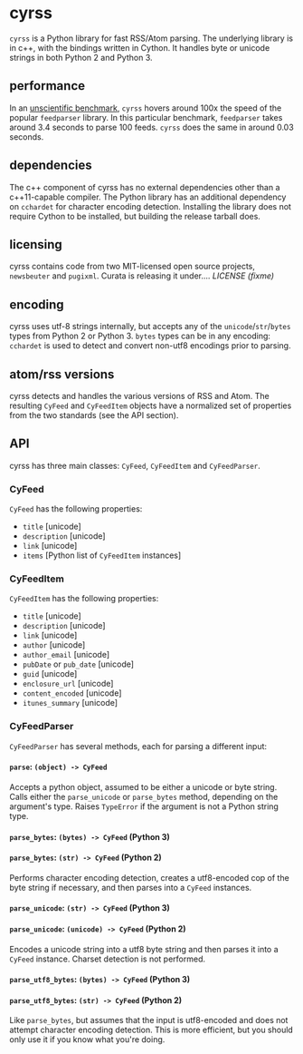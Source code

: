 # cyrss

`cyrss` is a Python library for fast RSS/Atom parsing.
The underlying library is in c++, with the bindings written in Cython.
It handles byte or unicode strings in both Python 2 and Python 3.


## performance
In an [unscientific benchmark](./bench.py), `cyrss` hovers around 100x the speed of the popular `feedparser` library.
In this particular benchmark, `feedparser` takes around 3.4 seconds to parse 100 feeds.  `cyrss` does the same in around 0.03 seconds.

## dependencies
The c++ component of cyrss has no external dependencies other than a c++11-capable compiler.
The Python library has an additional dependency on `cchardet` for character encoding detection.  Installing the library does not require Cython to be installed, but building the release tarball does.

## licensing
cyrss contains code from two MIT-licensed open source projects, `newsbeuter` and `pugixml`.  Curata is releasing it under.... *LICENSE (fixme)*

## encoding
cyrss uses utf-8 strings internally, but accepts any of the `unicode`/`str`/`bytes` types from Python 2 or Python 3.  `bytes` types can be in any encoding: `cchardet` is used to detect and convert non-utf8 encodings prior to parsing.

## atom/rss versions
cyrss detects and handles the various versions of RSS and Atom.  The resulting `CyFeed` and `CyFeedItem` objects have a normalized set of properties from the two standards (see the API section).


## API
cyrss has three main classes: `CyFeed`, `CyFeedItem` and `CyFeedParser`.

### CyFeed
`CyFeed` has the following properties:
* `title` [unicode]
* `description` [unicode]
* `link` [unicode]
* `items` [Python list of `CyFeedItem` instances]

### CyFeedItem
`CyFeedItem` has the following properties:
* `title` [unicode]
* `description` [unicode]
* `link` [unicode]
* `author` [unicode]
* `author_email` [unicode]
* `pubDate` or `pub_date` [unicode]
* `guid` [unicode]
* `enclosure_url` [unicode]
* `content_encoded` [unicode]
* `itunes_summary` [unicode]

### CyFeedParser
`CyFeedParser` has several methods, each for parsing a different input:

#### `parse`: `(object) -> CyFeed`
Accepts a python object, assumed to be either a unicode or byte string.
Calls either the `parse_unicode` or `parse_bytes` method, depending on the argument's type.  Raises `TypeError` if the argument is not a Python string type.

#### `parse_bytes`: `(bytes) -> CyFeed` (Python 3)
#### `parse_bytes`: `(str) -> CyFeed` (Python 2)
Performs character encoding detection, creates a utf8-encoded cop of the byte string if necessary, and then parses into a `CyFeed` instances.

#### `parse_unicode`: `(str) -> CyFeed` (Python 3)
#### `parse_unicode`: `(unicode) -> CyFeed` (Python 2)
Encodes a unicode string into a utf8 byte string and then parses it into a `CyFeed` instance.  Charset detection is not performed.

#### `parse_utf8_bytes`: `(bytes) -> CyFeed` (Python 3)
#### `parse_utf8_bytes`: `(str) -> CyFeed` (Python 2)
Like `parse_bytes`, but assumes that the input is utf8-encoded and does not attempt character encoding detection.  This is more efficient, but you should only use it if you know what you're doing.


